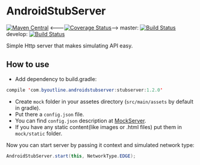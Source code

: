 AndroidStubServer
=================
[![Maven Central](https://maven-badges.herokuapp.com/maven-central/com.byoutline.androidstubserver/stubserver/badge.svg?style=flat)](http://mvnrepository.com/artifact/com.byoutline.androidstubserver/stubserver)
<---[![Coverage Status](https://coveralls.io/repos/byoutline/AndroidStubServer/badge.svg?branch=master)](https://coveralls.io/r/byoutline/AndroidStubServer?branch=master)-->
 master:  [![Build Status](https://travis-ci.org/byoutline/AndroidStubServer.svg?branch=master)](https://travis-ci.org/byoutline/AndroidStubServer)
 develop: [![Build Status](https://travis-ci.org/byoutline/AndroidStubServer.svg?branch=develop)](https://travis-ci.org/byoutline/AndroidStubServer)
 
Simple Http server that makes simulating API easy.

How to use
----------

* Add dependency to build.gradle:
```java
compile 'com.byoutline.androidstubserver:stubserver:1.2.0'
```
* Create ```mock``` folder in your assetes directory (```src/main/assets``` by default in gradle). 
* Put there a ```config.json``` file.
* You can find ```config.json``` description  at <a href="https://github.com/byoutline/MockServer">MockServer</a>.
* If you have any static content(like images or .html files) put them in ```mock/static``` folder.

Now you can start server by passing it context and simulated network type:
```java
AndroidStubServer.start(this, NetworkType.EDGE);
```
